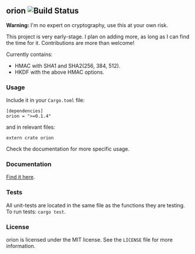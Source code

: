 ## orion ![Build Status](https://travis-ci.org/brycx/orion.svg?branch=master)

**Warning:** I'm no expert on cryptography, use this at your own risk.

This project is very early-stage. I plan on adding
more, as long as I can find the time for it. Contributions are more than welcome!


Currently contains:
* HMAC with SHA1 and SHA2(256, 384, 512).
* HKDF with the above HMAC options.

### Usage
Include it in your `Cargo.toml` file:
```
[dependencies]
orion = ">=0.1.4"
```
and in relevant files:
```
extern crate orion
```
Check the documentation for more specific usage.
### Documentation
[Find it here](https://docs.rs/orion).

### Tests
All unit-tests are located in the same file as the functions they are testing.
To run tests: `cargo test`.

### License
orion is licensed under the MIT license. See the `LICENSE` file for more information.
